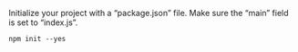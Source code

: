 Initialize your project with a “package.json” file. Make sure the “main” field is set to “index.js”.
```
npm init --yes
```